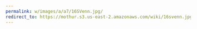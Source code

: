 ```yaml
---
permalink: w/images/a/a7/16SVenn.jpg/
redirect_to: https://mothur.s3.us-east-2.amazonaws.com/wiki/16svenn.jpg
---
```


